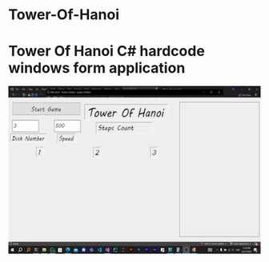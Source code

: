 # Tower-Of-Hanoi
<H1> Tower Of Hanoi C# hardcode windows form application </H1>
<img src="content/Towerofhanoi.gif" alt="Alt Text">
